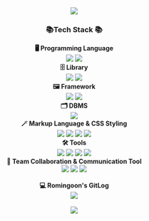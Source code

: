 

<div align='center'>
   <img src ='https://capsule-render.vercel.app/api?type=wave&color=auto&height=300&section=header&text=romingoon/%'/%/%s'%깃헙&fontSize=90'/>
   <h3> 📚Tech Stack 📚</h3>
     <b>🖥️ Programming Language</b><br>
          <img src="https://img.shields.io/badge/JavaScript-F7DF1E?style=flat&logo=javascript&logoColor=white"/>
          <img src="https://img.shields.io/badge/TypeScript-3178C6?style=flat&logo=typescript&logoColor=white"/> <br>
     <b>🗄️ Library</b><br>
          <img src="https://img.shields.io/badge/React-61DAFB?style=flat&logo=react&logoColor=white"/>
          <img src="https://img.shields.io/badge/Node.js-339933?style=flat&logo=nodedotjs&logoColor=white"/> <br>
     <b>🖼️ Framework</b><br>
         <img src="https://img.shields.io/badge/React Native-000000?style=flat&logo=react&logoColor=61DAFB"/>
         <img src="https://img.shields.io/badge/Next.js-000000?style=flat&logo=nextdotjs&logoColor=white"/> <br>
     <b>🗂️ DBMS</b> <br>
         <img src="https://img.shields.io/badge/MySQL-4479A1?style=flat&logo=mysql&logoColor=white"/><br>
     <b>🪄 Markup Language & CSS Styling</b> <br>
         <img src="https://img.shields.io/badge/HTML5-E34F26?style=flat&logo=html5&logoColor=white"/>
         <img src="https://img.shields.io/badge/CSS3-1572B6?style=flat&logo=css3&logoColor=white"/>
         <img src="https://img.shields.io/badge/Tailwind CSS-06B6D4?style=flat&logo=tailwindcss&logoColor=white"/>
         <img src="https://img.shields.io/badge/mui-007FFF?style=flat&logo=mui&logoColor=white"/> <br>
     <b>🛠 Tools</b> <br>
         <img src="https://img.shields.io/badge/Visual Studio Code-007ACC?style=flat&logo=visualstudiocode&logoColor=white"/>
         <img src="https://img.shields.io/badge/Git-F05032?style=flat&logo=git&logoColor=white"/>
         <img src="https://img.shields.io/badge/GitHub-181717?style=flat&logo=github&logoColor=white"/>
         <img src="https://img.shields.io/badge/iTerm2-000000?style=flat&logo=iterm2&logoColor=white"/><br>
     <b>📢 Team Collaboration & Communication Tool</b><br>
         <img src="https://img.shields.io/badge/Trello-0052CC?style=flat&logo=trello&logoColor=white"/>
         <img src="https://img.shields.io/badge/Slack-4A154B?style=flat&logo=slack&logoColor=white"/>
         <img src="https://img.shields.io/badge/Discord-5865F2?style=flat&logo=discord&logoColor=white"/><br><br>                  
    <b>💻 Romingoon's GitLog</b><br>
         <img src="https://github-readme-stats.vercel.app/api/top-langs/?username=romingoon&layout=compact"><br><br>
         <img src="https://github-readme-stats.vercel.app/api?username=romingoon&show_icons=true">

</div>
